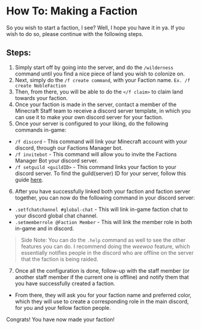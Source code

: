# How To: Making a Faction
So you wish to start a faction, I see? Well, I hope you have it in ya. If you wish to do so, please continue with the following steps.

## Steps:
1. Simply start off by going into the server, and do the `/wilderness` command until you find a nice piece of land you wish to colonize on.
2. Next, simply do the `/f create command`, with your Faction name. `Ex. /f create NobleFaction`
3. Then, from there, you will be able to do the `</f claim>` to claim land towards your faction.
4. Once your faction is made in the server, contact a member of the Minecraft Staff team to receive a discord server template, in which you can use it to make your own discord server for your faction.
5. Once your server is configured to your liking, do the following commands in-game:
* `/f discord` - This command will link your Minecraft account with your discord, through our Factions Manager bot.
* `/f invitebot` - This command will allow you to invite the Factions Manager Bot your discord server.
* `/f setguild <guildID>` - This command links your faction to your discord server. To find the guild(server) ID for your server, follow this guide [here](https://support.discord.com/hc/en-us/articles/206346498-Where-can-I-find-my-User-Server-Message-ID-).
6. After you have successfully linked both your faction and faction server together, you can now do the following command in your discord server:
* `.setfchatchannel #global-chat` - This will link in-game faction chat to your discord global chat channel.
* `.setmemberrole @Faction Member` - This will link the member role in both in-game and in discord.
> Side Note: You can do the `.help` command as well to see the other features you can do. I recommend doing the *weewoo* feature, which essentially notifies people in the discord who are offline on the server that the faction is being raided.
7. Once all the configuration is done, follow-up with the staff member (or another staff member if the current one is offline) and notify them that you have successfully created a faction. 
* From there, they will ask you for your faction name and preferred color, which they will use to create a corresponding role in the main discord, for you and your fellow faction people.

Congrats! You have now made your faction!
